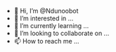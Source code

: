 - 👋 Hi, I’m @Ndunoobot
- 👀 I’m interested in ...
- 🌱 I’m currently learning ...
- 💞️ I’m looking to collaborate on ...
- 📫 How to reach me ...

<!---
Ndunoobot/Ndunoobot is a ✨ special ✨ repository because its `README.md` (this file) appears on your GitHub profile.
You can click the Preview link to take a look at your changes.
--->
